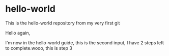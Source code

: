 # hello-world
This is the hello-world repository from my very first git

Hello again,

I'm now in the hello-world guide, this is the second input, 
I have 2 steps left to complete.wooo, this is step 3
